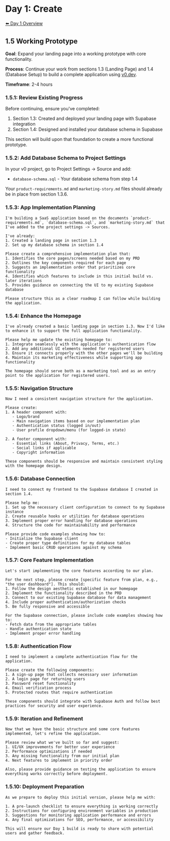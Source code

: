 # Day 1: Create

[⬅️ Day 1 Overview](README.md)

## 1.5 Working Prototype

**Goal**: Expand your landing page into a working prototype with core functionality.

**Process**: Continue your work from sections 1.3 (Landing Page) and 1.4 (Database Setup) to build a complete application using [v0.dev](https://www.v0.dev).

**Timeframe**: 2-4 hours

### 1.5.1: Review Existing Progress

Before continuing, ensure you've completed:
1. Section 1.3: Created and deployed your landing page with Supabase integration
2. Section 1.4: Designed and installed your database schema in Supabase

This section will build upon that foundation to create a more functional prototype.

### 1.5.2: Add Database Schema to Project Settings

In your v0 project, go to Project Settings → Source and add:
- `database-schema.sql` - Your database schema from step 1.4

Your `product-requirements.md` and `marketing-story.md` files should already be in place from section 1.3.6.

### 1.5.3: App Implementation Planning

```
I'm building a SaaS application based on the documents `product-requirements.md`, `database-schema.sql`, and `marketing-story.md` that I've added to the project settings -> Sources.

I've already:
1. Created a landing page in section 1.3
2. Set up my database schema in section 1.4

Please create a comprehensive implementation plan that:
1. Identifies the core pages/screens needed based on my PRD
2. Outlines the key components required for each page
3. Suggests an implementation order that prioritizes core functionality
4. Identifies which features to include in this initial build vs. later iterations
5. Provides guidance on connecting the UI to my existing Supabase database

Please structure this as a clear roadmap I can follow while building the application.
```

### 1.5.4: Enhance the Homepage

```
I've already created a basic landing page in section 1.3. Now I'd like to enhance it to support the full application functionality.

Please help me update the existing homepage to:
1. Integrate seamlessly with the application's authentication flow
2. Add any additional UI elements needed for registered users
3. Ensure it connects properly with the other pages we'll be building
4. Maintain its marketing effectiveness while supporting app functionality

The homepage should serve both as a marketing tool and as an entry point to the application for registered users.
```

### 1.5.5: Navigation Structure

```
Now I need a consistent navigation structure for the application.

Please create:
1. A header component with:
   - Logo/brand
   - Main navigation items based on our implementation plan
   - Authentication status (logged in/out)
   - User profile dropdown/menu (for logged-in state)

2. A footer component with:
   - Essential links (About, Privacy, Terms, etc.)
   - Social links if applicable
   - Copyright information

These components should be responsive and maintain consistent styling with the homepage design.
```

### 1.5.6: Database Connection

```
I need to connect my frontend to the Supabase database I created in section 1.4. 

Please help me:
1. Set up the necessary client configuration to connect to my Supabase instance
2. Create reusable hooks or utilities for database operations
3. Implement proper error handling for database operations
4. Structure the code for maintainability and performance

Please provide code examples showing how to:
- Initialize the Supabase client
- Create proper type definitions for my database tables
- Implement basic CRUD operations against my schema
```

### 1.5.7: Core Feature Implementation

```
Let's start implementing the core features according to our plan.

For the next step, please create [specific feature from plan, e.g., "the user dashboard"]. This should:
1. Follow the design aesthetic established in our homepage
2. Implement the functionality described in the PRD
3. Connect to our existing Supabase database for data management
4. Include proper authentication/authorization checks
5. Be fully responsive and accessible

For the Supabase connection, please include code examples showing how to:
- Fetch data from the appropriate tables
- Handle authentication state
- Implement proper error handling
```

### 1.5.8: Authentication Flow

```
I need to implement a complete authentication flow for the application.

Please create the following components:
1. A sign-up page that collects necessary user information
2. A login page for returning users
3. Password reset functionality
4. Email verification process
5. Protected routes that require authentication

These components should integrate with Supabase Auth and follow best practices for security and user experience.
```

### 1.5.9: Iteration and Refinement

```
Now that we have the basic structure and some core features implemented, let's refine the application.

Please review what we've built so far and suggest:
1. UI/UX improvements for better user experience
2. Performance optimizations if needed
3. Any missing functionality from our initial plan
4. Next features to implement in priority order

Also, please provide guidance on testing the application to ensure everything works correctly before deployment.
```

### 1.5.10: Deployment Preparation

```
As we prepare to deploy this initial version, please help me with:

1. A pre-launch checklist to ensure everything is working correctly
2. Instructions for configuring environment variables in production
3. Suggestions for monitoring application performance and errors
4. Any final optimizations for SEO, performance, or accessibility

This will ensure our Day 1 build is ready to share with potential users and gather feedback.
``` 